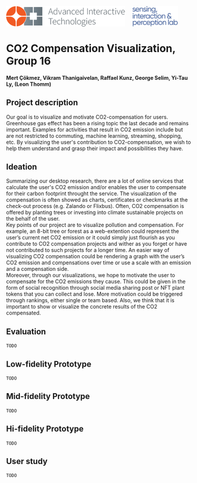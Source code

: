 <p align="left" width="100%">
  <img height="56" src="img/logo-ait.png"> &nbsp; &nbsp;
  <img height="56" src="img/eth-sip-3l.png">     
</p>

# CO2 Compensation Visualization, Group 16
#### Mert Çökmez, Vikram Thanigaivelan, Raffael Kunz, George Selim, Yi-Tau Ly, (Leon Thomm)

## Project description

Our goal is to visualize and motivate CO2-compensation for users. Greenhouse gas effect has been a rising topic the last decade and remains important. Examples for activities that result in CO2 emission include but are not restricted to commuting, machine learning, streaming, shopping, etc. By visualizing the user's contribution to CO2-compensation, we wish to help them understand and grasp their impact and possibilities they have.

## Ideation

Summarizing our desktop research, there are a lot of online services that calculate the user's CO2 emission and/or enables the user to compensate for their carbon footprint throught the service. The visualization of the compensation is often showed as charts, certificates or checkmarks at the check-out process (e.g. Zalando or Flixbus). Often, CO2 compensation is offered by planting trees or investing into climate sustainable projects on the behalf of the user.
<br>Key points of our project are to visualize pollution and compensation. For example, an 8-bit tree or forest as a web-extention could represent the user’s current net CO2 emission or it could simply just flourish as you contribute to CO2 compensation projects and wither as you forget or have not contributed to such projects for a longer time. An easier way of visualizing CO2 compensation could be rendering a graph with the user’s CO2 emission and compensations over time or use a scale with an emission and a compensation side.
<br>Moreover, through our visualizations, we hope to motivate the user to compensate for the CO2 emissions they cause. This could be given in the form of social recognition through social media sharing post or NFT plant tokens that you can collect and lose. More motivation could be triggered through rankings, either single or team based.  Also, we think that it is important to show or visualize the concrete results of the CO2 compensated.
    
## Evaluation

    TODO

## Low-fidelity Prototype

    TODO
    
## Mid-fidelity Prototype

    TODO

## Hi-fidelity Prototype

    TODO
    
## User study

    TODO
